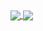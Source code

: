 <!--
**wzeng0/wzeng0** is a ✨ _special_ ✨ repository because its `README.md` (this file) appears on your GitHub profile.

Here are some ideas to get you started:

- 🔭 I’m currently working on ...
- 🌱 I’m currently learning ...
- 👯 I’m looking to collaborate on ...
- 🤔 I’m looking for help with ...
- 💬 Ask me about ...
- 📫 How to reach me: ...
- 😄 Pronouns: ...
- ⚡ Fun fact: ...
-->

<a href="https://github.com/wzeng0/github-readme-stats">
  <img align="center" src="[https://github-readme-stats.vercel.app/api/pin/?username=wzeng0&repo=github-readme-stats]()" />
</a>
<a href="https://github.com/wzeng0/convoychat">
  <img align="center" src="[https://github-readme-stats.vercel.app/api?username=zeng0&show_icons=true&theme=transparent](https://github.com/anuraghazra/github-readme-stats)" />
</a>

